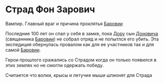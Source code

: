 # Страд Фон Зарович

Вампир. Главный враг и причина проклятья [Баровии](../locs/barovia_land.md)

Последние 100 лет он спал у себя в замке, пока [Дору](./doru.md) сын [Доновича](./donovich.md) (священника [Баровии](../locs/barovia_city.md)) не собрал отряд и не попытлся его убить. Эта экспедиция обернулась провалом как для ее участников так и для самой [Баровии](../locs/barovia_city.md).

Герои прошлого сражались со Страдом когда он только появился в этих землях но не смогли одержать победу.

Считается что волки, крысы и летучие мыши шпионят для Страда